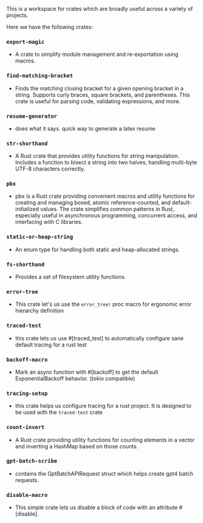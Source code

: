 This is a workspace for crates which are broadly useful across a variety of projects. 

Here we have the following crates:

### `export-magic`
- A crate to simplify module management and re-exportation using macros.

### `find-matching-bracket`
- Finds the matching closing bracket for a given opening bracket in a string. Supports curly braces, square brackets, and parentheses. This crate is useful for parsing code, validating expressions, and more.

### `resume-generator`
- does what it says. quick way to generate a latex resume

### `str-shorthand`
- A Rust crate that provides utility functions for string manipulation. Includes a function to bisect a string into two halves, handling multi-byte UTF-8 characters correctly.

### `pbx`
- pbx is a Rust crate providing convenient macros and utility functions for creating and managing boxed, atomic reference-counted, and default-initialized values. The crate simplifies common patterns in Rust, especially useful in asynchronous programming, concurrent access, and interfacing with C libraries.

### `static-or-heap-string`
- An enum type for handling both static and heap-allocated strings.

### `fs-shorthand`
- Provides a set of filesystem utility functions.

### `error-tree`
- This crate let's us use the `error_tree!` proc macro for ergonomic error hierarchy definition

### `traced-test`
- this crate lets us use #[traced_test] to automatically configure sane default tracing for a rust test

### `backoff-macro`
- Mark an async function with #[backoff] to get the default ExponentialBackoff behavior. (tokio compatible)

### `tracing-setup`
- this crate helps us configure tracing for a rust project. It is designed to be used with the `traced-test` crate

### `count-invert`
- A Rust crate providing utility functions for counting elements in a vector and inverting a HashMap based on those counts.

### `gpt-batch-scribe`
- contains the GptBatchAPIRequest struct which helps create gpt4 batch requests.

### `disable-macro`
- This simple crate lets us disable a block of code with an attribute #[disable].

